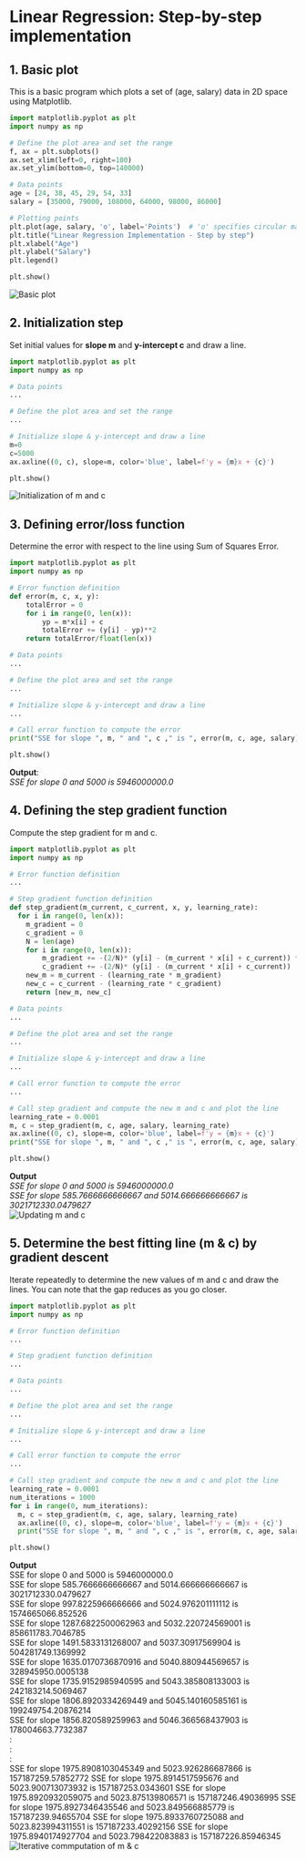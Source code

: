 # Linear Regression: Step-by-step implementation


## 1. Basic plot
This is a basic program which plots a set of (age, salary) data in 2D space using Matplotlib.

```python {highlight=10}
import matplotlib.pyplot as plt
import numpy as np

# Define the plot area and set the range
f, ax = plt.subplots() 
ax.set_xlim(left=0, right=100)
ax.set_ylim(bottom=0, top=140000)

# Data points
age = [24, 38, 45, 29, 54, 33]
salary = [35000, 79000, 108000, 64000, 98000, 86000]

# Plotting points
plt.plot(age, salary, 'o', label='Points')  # 'o' specifies circular markers
plt.title("Linear Regression Implementation - Step by step")
plt.xlabel("Age")
plt.ylabel("Salary")
plt.legend()

plt.show()
```
![Basic plot](images/lr01.png)

## 2. Initialization step
Set initial values for **slope m** and **y-intercept c** and draw a line.

```python
import matplotlib.pyplot as plt
import numpy as np

# Data points
...

# Define the plot area and set the range
...

# Initialize slope & y-intercept and draw a line
m=0
c=5000
ax.axline((0, c), slope=m, color='blue', label=f'y = {m}x + {c}')

plt.show()
```
![Initialization of m and c](images/lr02.png)

## 3. Defining error/loss function
Determine the error with respect to the line using Sum of Squares Error.

```python
import matplotlib.pyplot as plt
import numpy as np

# Error function definition
def error(m, c, x, y):
    totalError = 0
    for i in range(0, len(x)):
        yp = m*x[i] + c
        totalError += (y[i] - yp)**2
    return totalError/float(len(x))

# Data points
...

# Define the plot area and set the range
...

# Initialize slope & y-intercept and draw a line
...

# Call error function to compute the error
print("SSE for slope ", m, " and ", c ," is ", error(m, c, age, salary))

plt.show()
```
**Output**:  
*SSE for slope  0  and  5000  is  5946000000.0*

## 4. Defining the step gradient function
Compute the step gradient for m and c.

```python
import matplotlib.pyplot as plt
import numpy as np

# Error function definition
...

# Step gradient function definition
def step_gradient(m_current, c_current, x, y, learning_rate):
  for i in range(0, len(x)):
    m_gradient = 0
    c_gradient = 0
    N = len(age)
    for i in range(0, len(x)):
        m_gradient += -(2/N)* (y[i] - (m_current * x[i] + c_current)) * x[i]
        c_gradient += -(2/N)* (y[i] - (m_current * x[i] + c_current))
    new_m = m_current - (learning_rate * m_gradient)
    new_c = c_current - (learning_rate * c_gradient)
    return [new_m, new_c]

# Data points
...

# Define the plot area and set the range
...

# Initialize slope & y-intercept and draw a line
...

# Call error function to compute the error
...

# Call step gradient and compute the new m and c and plot the line
learning_rate = 0.0001
m, c = step_gradient(m, c, age, salary, learning_rate)
ax.axline((0, c), slope=m, color='blue', label=f'y = {m}x + {c}')
print("SSE for slope ", m, " and ", c ," is ", error(m, c, age, salary))

plt.show()
```
**Output**  
*SSE for slope  0  and  5000  is  5946000000.0*  
*SSE for slope  585.7666666666667  and  5014.666666666667  is  3021712330.0479627*  
![Updating m and c](images/lr04.png)

## 5. Determine the best fitting line (m & c) by gradient descent
Iterate repeatedly to determine the new values of m and c and draw the lines. You can note that the gap reduces as you go closer.

```python
import matplotlib.pyplot as plt
import numpy as np

# Error function definition
...

# Step gradient function definition
...

# Data points
...

# Define the plot area and set the range
...

# Initialize slope & y-intercept and draw a line
...

# Call error function to compute the error
...

# Call step gradient and compute the new m and c and plot the line
learning_rate = 0.0001
num_iterations = 1000
for i in range(0, num_iterations):
  m, c = step_gradient(m, c, age, salary, learning_rate)
  ax.axline((0, c), slope=m, color='blue', label=f'y = {m}x + {c}')
  print("SSE for slope ", m, " and ", c ," is ", error(m, c, age, salary))

plt.show()
```
**Output**  
SSE for slope  0  and  5000  is  5946000000.0  
SSE for slope  585.7666666666667  and  5014.666666666667  is  3021712330.0479627  
SSE for slope  997.8225966666666  and  5024.976201111112  is  1574665066.852526  
SSE for slope  1287.6822500062963  and  5032.220724569001  is  858611783.7046785  
SSE for slope  1491.5833131268007  and  5037.30917569904  is  504281749.1369992  
SSE for slope  1635.0170736870916  and  5040.880944569657  is  328945950.0005138  
SSE for slope  1735.9152985940595  and  5043.385808133003  is  242183214.5069467  
SSE for slope  1806.8920334269449  and  5045.140160585161  is  199249754.20876214  
SSE for slope  1856.820589259963  and  5046.366568437903  is  178004663.7732387  
:  
:  
:  
SSE for slope  1975.8908103045349  and  5023.926286687866  is  157187259.57852772 
SSE for slope  1975.8914517595676  and  5023.900713073932  is  157187253.0343601 
SSE for slope  1975.8920932059075  and  5023.875139806571  is  157187246.49036995 
SSE for slope  1975.8927346435546  and  5023.849566885779  is  157187239.94655704 
SSE for slope  1975.8933760725088  and  5023.823994311551  is  157187233.40292156 
SSE for slope  1975.8940174927704  and  5023.798422083883  is  157187226.85946345 
![Iterative commputation of m & c](images/lr05.png)
